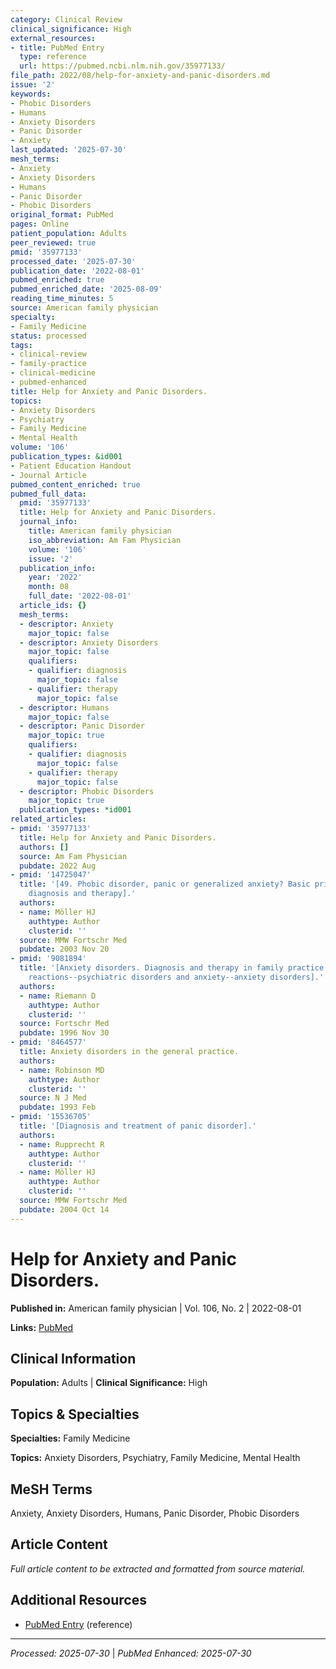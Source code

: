 ```yaml
---
category: Clinical Review
clinical_significance: High
external_resources:
- title: PubMed Entry
  type: reference
  url: https://pubmed.ncbi.nlm.nih.gov/35977133/
file_path: 2022/08/help-for-anxiety-and-panic-disorders.md
issue: '2'
keywords:
- Phobic Disorders
- Humans
- Anxiety Disorders
- Panic Disorder
- Anxiety
last_updated: '2025-07-30'
mesh_terms:
- Anxiety
- Anxiety Disorders
- Humans
- Panic Disorder
- Phobic Disorders
original_format: PubMed
pages: Online
patient_population: Adults
peer_reviewed: true
pmid: '35977133'
processed_date: '2025-07-30'
publication_date: '2022-08-01'
pubmed_enriched: true
pubmed_enriched_date: '2025-08-09'
reading_time_minutes: 5
source: American family physician
specialty:
- Family Medicine
status: processed
tags:
- clinical-review
- family-practice
- clinical-medicine
- pubmed-enhanced
title: Help for Anxiety and Panic Disorders.
topics:
- Anxiety Disorders
- Psychiatry
- Family Medicine
- Mental Health
volume: '106'
publication_types: &id001
- Patient Education Handout
- Journal Article
pubmed_content_enriched: true
pubmed_full_data:
  pmid: '35977133'
  title: Help for Anxiety and Panic Disorders.
  journal_info:
    title: American family physician
    iso_abbreviation: Am Fam Physician
    volume: '106'
    issue: '2'
  publication_info:
    year: '2022'
    month: 08
    full_date: '2022-08-01'
  article_ids: {}
  mesh_terms:
  - descriptor: Anxiety
    major_topic: false
  - descriptor: Anxiety Disorders
    major_topic: false
    qualifiers:
    - qualifier: diagnosis
      major_topic: false
    - qualifier: therapy
      major_topic: false
  - descriptor: Humans
    major_topic: false
  - descriptor: Panic Disorder
    major_topic: true
    qualifiers:
    - qualifier: diagnosis
      major_topic: false
    - qualifier: therapy
      major_topic: false
  - descriptor: Phobic Disorders
    major_topic: true
  publication_types: *id001
related_articles:
- pmid: '35977133'
  title: Help for Anxiety and Panic Disorders.
  authors: []
  source: Am Fam Physician
  pubdate: 2022 Aug
- pmid: '14725047'
  title: '[49. Phobic disorder, panic or generalized anxiety? Basic principles in
    diagnosis and therapy].'
  authors:
  - name: Möller HJ
    authtype: Author
    clusterid: ''
  source: MMW Fortschr Med
  pubdate: 2003 Nov 20
- pmid: '9081894'
  title: '[Anxiety disorders. Diagnosis and therapy in family practice. 1: Anxiety
    reactions--psychiatric disorders and anxiety--anxiety disorders].'
  authors:
  - name: Riemann D
    authtype: Author
    clusterid: ''
  source: Fortschr Med
  pubdate: 1996 Nov 30
- pmid: '8464577'
  title: Anxiety disorders in the general practice.
  authors:
  - name: Robinson MD
    authtype: Author
    clusterid: ''
  source: N J Med
  pubdate: 1993 Feb
- pmid: '15536705'
  title: '[Diagnosis and treatment of panic disorder].'
  authors:
  - name: Rupprecht R
    authtype: Author
    clusterid: ''
  - name: Möller HJ
    authtype: Author
    clusterid: ''
  source: MMW Fortschr Med
  pubdate: 2004 Oct 14
---
```


# Help for Anxiety and Panic Disorders.

**Published in:** American family physician | Vol. 106, No. 2 | 2022-08-01

**Links:** [PubMed](https://pubmed.ncbi.nlm.nih.gov/35977133/)

## Clinical Information

**Population:** Adults | **Clinical Significance:** High

## Topics & Specialties

**Specialties:** Family Medicine

**Topics:** Anxiety Disorders, Psychiatry, Family Medicine, Mental Health

## MeSH Terms

Anxiety, Anxiety Disorders, Humans, Panic Disorder, Phobic Disorders

## Article Content

*Full article content to be extracted and formatted from source material.*

## Additional Resources

- [PubMed Entry](https://pubmed.ncbi.nlm.nih.gov/35977133/) (reference)

---

*Processed: 2025-07-30* | *PubMed Enhanced: 2025-07-30*
